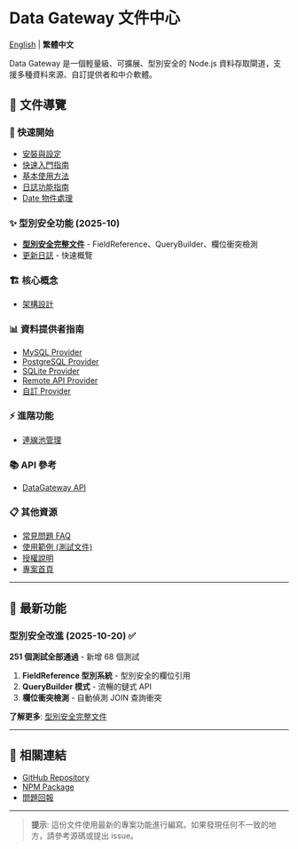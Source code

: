 # Data Gateway 文件中心

[English](./README.en.md) | **繁體中文**

Data Gateway 是一個輕量級、可擴展、型別安全的 Node.js 資料存取閘道，支援多種資料來源、自訂提供者和中介軟體。

## 📖 文件導覽

### 🚀 快速開始
- [安裝與設定](./guides/installation.md)
- [快速入門指南](./guides/quick-start.md)
- [基本使用方法](./guides/basic-usage.md)
- [日誌功能指南](./guides/logging.md)
- [Date 物件處理](./guides/date-handling.md)

### ✨ 型別安全功能 (2025-10)
- [**型別安全完整文件**](./guides/type-safety-2025-10.md) - FieldReference、QueryBuilder、欄位衝突檢測
- [更新日誌](../CHANGELOG-2025-10.md) - 快速概覽

### 🏗️ 核心概念
- [架構設計](./core/architecture.md)

### 📊 資料提供者指南
- [MySQL Provider](./providers/mysql.md)
- [PostgreSQL Provider](./providers/postgresql.md)
- [SQLite Provider](./providers/sqlite.md)
- [Remote API Provider](./providers/remote.md)
- [自訂 Provider](./providers/custom.md)

### ⚡ 進階功能
- [連線池管理](./advanced/connection-pooling.md)

### 📚 API 參考
- [DataGateway API](./api/data-gateway.md)

### 📋 其他資源
- [常見問題 FAQ](./faq.md)
- [使用範例 (測試文件)](../src/__tests/)
- [授權說明](../LICENSE)
- [專案首頁](../README.zh-TW.md)

---

## 🎯 最新功能

### 型別安全改進 (2025-10-20) ✅

**251 個測試全部通過** - 新增 68 個測試

1. **FieldReference 型別系統** - 型別安全的欄位引用
2. **QueryBuilder 模式** - 流暢的鏈式 API
3. **欄位衝突檢測** - 自動偵測 JOIN 查詢衝突

**了解更多**: [型別安全完整文件](./guides/type-safety-2025-10.md)

---

## 🔗 相關連結

- [GitHub Repository](https://github.com/wfp99/data-gateway)
- [NPM Package](https://www.npmjs.com/package/@wfp99/data-gateway)
- [問題回報](https://github.com/wfp99/data-gateway/issues)

---

> **提示**: 這份文件使用最新的專案功能進行編寫。如果發現任何不一致的地方，請參考源碼或提出 issue。
